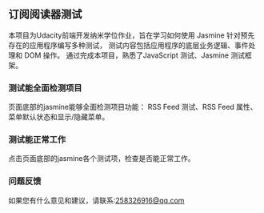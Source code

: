 ## 订阅阅读器测试
本项目为Udacity前端开发纳米学位作业，旨在学习如何使用 Jasmine 针对预先存在的应用程序编写多种测试，
测试内容包括应用程序的底层业务逻辑、事件处理和 DOM 操作。
通过完成本项目，熟悉了JavaScript 测试、Jasmine 测试框架。

### 测试能全面检测项目
页面底部的jasmine能够全面检测项目功能：
RSS Feed 测试、RSS Feed 属性、菜单默认状态和显示/隐藏菜单。

### 测试能正常工作
点击页面底部的jasmine各个测试项，检查是否能正常工作。

### 问题反馈
如果您有什么意见和建议，请联系:258326916@qq.com
